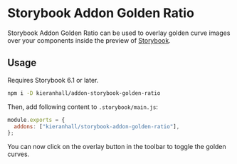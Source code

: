 # Storybook Addon Golden Ratio

Storybook Addon Golden Ratio can be used to overlay golden curve images over your components inside the preview of [Storybook](https://storybook.js.org).

## Usage

Requires Storybook 6.1 or later.

```sh
npm i -D kieranhall/addon-storybook-golden-ratio
```

Then, add following content to `.storybook/main.js`:

```js
module.exports = {
  addons: ["kieranhall/storybook-addon-golden-ratio"],
};
```

You can now click on the overlay button in the toolbar to toggle the golden curves.
